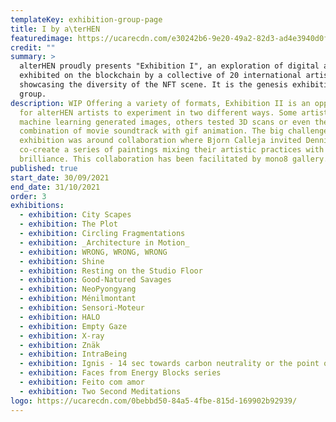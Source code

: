 ```yaml
---
templateKey: exhibition-group-page
title: I by a\terHEN
featuredimage: https://ucarecdn.com/e30242b6-9e20-49a2-82d3-ad4e3940d0f7/
credit: ""
summary: >
  alterHEN proudly presents "Exhibition I", an exploration of digital art
  exhibited on the blockchain by a collective of 20 international artists,
  showcasing the diversity of the NFT scene. It is the genesis exhibition of the
  group.
description: WIP Offering a variety of formats, Exhibition II is an opportunity
  for alterHEN artists to experiment in two different ways. Some artists tried
  machine learning generated images, others tested 3D scans or even the
  combination of movie soundtrack with gif animation. The big challenge of this
  exhibition was around collaboration where Bjorn Calleja invited Dennis Bato to
  co-create a series of paintings mixing their artistic practices with
  brilliance. This collaboration has been facilitated by mono8 gallery.
published: true
start_date: 30/09/2021
end_date: 31/10/2021
order: 3
exhibitions:
  - exhibition: City Scapes
  - exhibition: The Plot
  - exhibition: Circling Fragmentations
  - exhibition: _Architecture in Motion_
  - exhibition: WRONG, WRONG, WRONG
  - exhibition: Shine
  - exhibition: Resting on the Studio Floor
  - exhibition: Good-Natured Savages
  - exhibition: NeoPyongyang
  - exhibition: Ménilmontant
  - exhibition: Sensori-Moteur
  - exhibition: HALO
  - exhibition: Empty Gaze
  - exhibition: X-ray
  - exhibition: Znäk
  - exhibition: IntraBeing
  - exhibition: Ignis - 14 sec towards carbon neutrality or the point of no return
  - exhibition: Faces from Energy Blocks series
  - exhibition: Feito com amor
  - exhibition: Two Second Meditations
logo: https://ucarecdn.com/0bebbd50-84a5-4fbe-815d-169902b92939/
---
```

